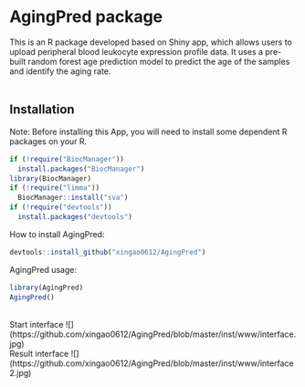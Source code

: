 # AgingPred package

This is an R package developed based on Shiny app, which allows users to upload peripheral blood leukocyte expression profile data. It uses a pre-built random forest age prediction model to predict the age of the samples and identify the aging rate.<br><br>

## Installation
Note: Before installing this App, you will need to install some dependent R packages on your R.
```R
if (!require("BiocManager"))
  install.packages("BiocManager")
library(BiocManager)
if (!require("limma"))
  BiocManager::install("sva")
if (!require("devtools"))
  install.packages("devtools")
```
How to install AgingPred:
```R
devtools::install_github("xingao0612/AgingPred")
```

AgingPred usage:<br>
```R
library(AgingPred)
AgingPred()
```
<br>
Start interface
![](https://github.com/xingao0612/AgingPred/blob/master/inst/www/interface.jpg)  
<br>
Result interface
![](https://github.com/xingao0612/AgingPred/blob/master/inst/www/interface2.jpg)  
